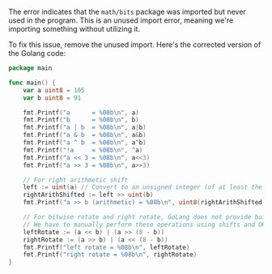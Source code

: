 The error indicates that the `math/bits` package was imported but never used in the program. This is an unused import error, meaning we're importing something without utilizing it.

To fix this issue, remove the unused import. Here's the corrected version of the Golang code:

```go
package main

func main() {
	var a uint8 = 105
	var b uint8 = 91

	fmt.Printf("a      = %08b\n", a)
	fmt.Printf("b      = %08b\n", b)
	fmt.Printf("a | b  = %08b\n", a|b)
	fmt.Printf("a & b  = %08b\n", a&b)
	fmt.Printf("a ^ b  = %08b\n", a^b)
	fmt.Printf("!a     = %08b\n", ^a)
	fmt.Printf("a << 3 = %08b\n", a<<3)
	fmt.Printf("a >> 3 = %08b\n", a>>3)

	// For right arithmetic shift
	left := uint(a) // Convert to an unsigned integer (of at least the same size as int)
	rightArithShifted := left >> uint(b)
	fmt.Printf("a >> b (arithmetic) = %08b\n", uint8(rightArithShifted))

	// For bitwise rotate and right rotate, GoLang does not provide builtin functions.
	// We have to manually perform these operations using shifts and OR/AND operations
	leftRotate := (a << b) | (a >> (8 - b))
	rightRotate := (a >> b) | (a << (8 - b))
	fmt.Printf("left rotate = %08b\n", leftRotate)
	fmt.Printf("right rotate = %08b\n", rightRotate)
}
```
